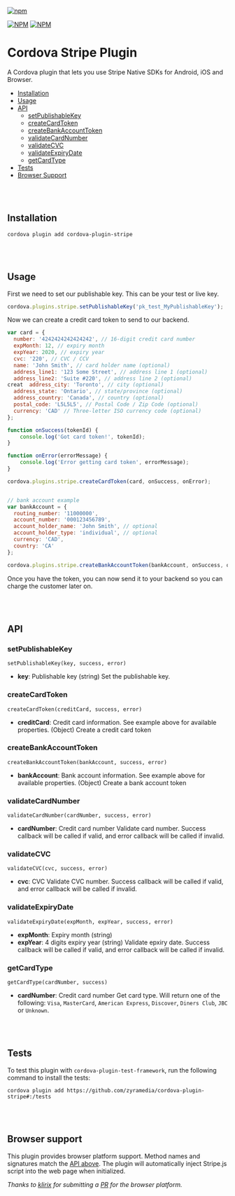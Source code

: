 [![npm](https://img.shields.io/npm/l/express.svg)](https://www.npmjs.com/package/cordova-plugin-stripe)

[![NPM](https://nodei.co/npm/cordova-plugin-stripe.png?stars&downloads)](https://nodei.co/npm/cordova-plugin-stripe/)
[![NPM](https://nodei.co/npm-dl/cordova-plugin-stripe.png?months=6&height=2)](https://nodei.co/npm/cordova-plugin-stripe/)

# Cordova Stripe Plugin
A Cordova plugin that lets you use Stripe Native SDKs for Android, iOS and Browser.

- [Installation](#installation)
- [Usage](#usage)
- [API](#api)
  - [setPublishableKey](#setpublishablekey)
  - [createCardToken](#createcardtoken)
  - [createBankAccountToken](#createbankaccounttoken)
  - [validateCardNumber](#validatecardnumber)
  - [validateCVC](#validatecvc)
  - [validateExpiryDate](#validateexpirydate)
  - [getCardType](#getcardtype)
- [Tests](#tests)
- [Browser Support](#browser-support)

<br>
<br>

## Installation
```shell
cordova plugin add cordova-plugin-stripe
```

<br>
<br>

## Usage

First we need to set our publishable key. This can be your test or live key.
```javascript
cordova.plugins.stripe.setPublishableKey('pk_test_MyPublishableKey');
```

Now we can create a credit card token to send to our backend.

```javascript
var card = {
  number: '4242424242424242', // 16-digit credit card number
  expMonth: 12, // expiry month
  expYear: 2020, // expiry year
  cvc: '220', // CVC / CCV 
  name: 'John Smith', // card holder name (optional)
  address_line1: '123 Some Street', // address line 1 (optional)
  address_line2: 'Suite #220', // address line 2 (optional)
creat  address_city: 'Toronto', // city (optional)
  address_state: 'Ontario', // state/province (optional)
  address_country: 'Canada', // country (optional)
  postal_code: 'L5L5L5', // Postal Code / Zip Code (optional)
  currency: 'CAD' // Three-letter ISO currency code (optional)
};

function onSuccess(tokenId) {
    console.log('Got card token!', tokenId);
}

function onError(errorMessage) {
    console.log('Error getting card token', errorMessage);
}

cordova.plugins.stripe.createCardToken(card, onSuccess, onError);


// bank account example
var bankAccount = {
  routing_number: '11000000',
  account_number: '000123456789',
  account_holder_name: 'John Smith', // optional
  account_holder_type: 'individual', // optional
  currency: 'CAD',
  country: 'CA'
};

cordova.plugins.stripe.createBankAccountToken(bankAccount, onSuccess, onError);
```

Once you have the token, you can now send it to your backend so you can charge the customer later on.

<br>
<br>


## API

### setPublishableKey
```
setPublishableKey(key, success, error)
```
* **key**: Publishable key (string)
Set the publishable key.

### createCardToken
```
createCardToken(creditCard, success, error)
```
* **creditCard**: Credit card information. See example above for available properties. (Object)
Create a credit card token

### createBankAccountToken
```
createBankAccountToken(bankAccount, success, error)
```
* **bankAccount**: Bank account information. See example above for available properties. (Object)
Create a bank account token

### validateCardNumber
```
validateCardNumber(cardNumber, success, error)
```
* **cardNumber**: Credit card number
Validate card number. Success callback will be called if valid, and error callback will be called if invalid.

### validateCVC
```
validateCVC(cvc, success, error)
```
* **cvc**: CVC
Validate CVC number. Success callback will be called if valid, and error callback will be called if invalid.

### validateExpiryDate
```
validateExpiryDate(expMonth, expYear, success, error)
```
* **expMonth**: Expiry month (string)
* **expYear**: 4 digits expiry year (string)
Validate epxiry date. Success callback will be called if valid, and error callback will be called if invalid.

### getCardType
```
getCardType(cardNumber, success)
```
* **cardNumber**: Credit card number
Get card type. Will return one of the following: `Visa`, `MasterCard`, `American Express`, `Discover`, `Diners Club`, `JBC` or `Unknown`.

<br>
<br>

## Tests
To test this plugin with `cordova-plugin-test-framework`, run the following command to install the tests:
```
cordova plugin add https://github.com/zyramedia/cordova-plugin-stripe#:/tests
```

<br>
<br>

## Browser support
This plugin provides browser platform support. Method names and signatures match the [API above](#api). The plugin will automatically inject Stripe.js script into the web page when initialized.
 
*Thanks to [klirix](https://github.com/klirix) for submitting a [PR](https://github.com/zyramedia/cordova-plugin-stripe/pull/5) for the browser platform.*
